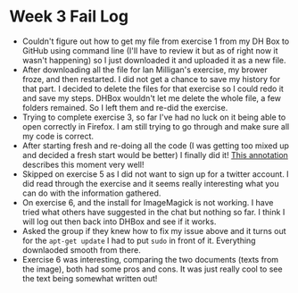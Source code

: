 # Week 3 Fail Log

* Couldn't figure out how to get my file from exercise 1 from my DH Box to GitHub using command line (I'll have to review it but as of right now it wasn't happening) so I just downloaded it and uploaded it as a new file.
* After downloading all the file for Ian Milligan's exercise, my brower froze, and then restarted. I did not get a chance to save my history for that part.
I decided to delete the files for that exercise so I could redo it and save my steps. DHBox wouldn't let me delete the whole file, a few folders remained. So I left them and re-did the exercise.
* Trying to complete exercise 3, so far I've had no luck on it being able to open correctly in Firefox. I am still trying to go through and make sure all my code is correct.
* After starting fresh and re-doing all the code (I was getting too mixed up and decided a fresh start would be better) I finally did it! [This annotation](https://hyp.is/RBLjsmEnEeipk4f1oHw-Gw/workbook.craftingdigitalhistory.ca/module-2/Exercises/) describes this moment very well!
* Skipped on exercise 5 as I did not want to sign up for a twitter account. I did read through the exercise and it seems really interesting what you can do with the information gathered.
* On exercise 6, and the install for ImageMagick is not working. I have tried what others have suggested in the chat but nothing so far. I think I will log out then back into DHBox and see if it works.
* Asked the group if they knew how to fix my issue above and it turns out for the `apt-get update` I had to put `sudo` in front of it. Everything downlaoded smooth from there.
* Exercise 6 was interesting, comparing the two documents (texts from the image), both had some pros and cons. It was just really cool to see the text being somewhat written out!
